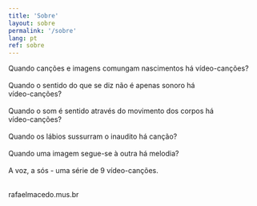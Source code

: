 ```yaml
---
title: 'Sobre'
layout: sobre
permalink: '/sobre'
lang: pt
ref: sobre
---
```



Quando canções e imagens comungam nascimentos há vídeo-canções?<br><br>
Quando o sentido do que se diz não é apenas sonoro há<br>vídeo-canções?<br><br>
Quando o som é sentido através do movimento dos corpos há<br>vídeo-canções?<br><br>
Quando os lábios sussurram o inaudito há canção?<br><br>
Quando uma imagem segue-se à outra há melodia?<br><br>
A voz, a sós - uma série de 9 vídeo-canções.
<br><br>
<p class="bold">
    <a src="https://www.rafaelmacedo.mus.br" >rafaelmacedo.mus.br</a></p>